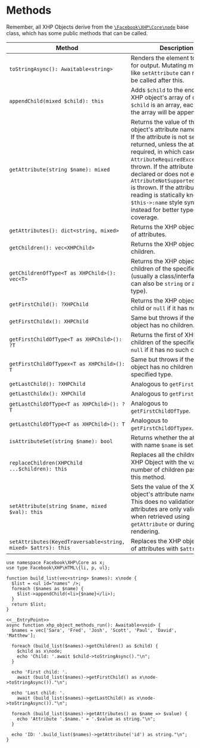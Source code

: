 # Methods

Remember, all XHP Objects derive from the [`\Facebook\XHP\Core\node`](/docs/hack/XHP/interfaces) base class, which has some public methods that can be called.

Method | Description
--------|------------
`toStringAsync(): Awaitable<string>` | Renders the element to a string for output. Mutating methods like `setAttribute` can no longer be called after this.
`appendChild(mixed $child): this` | Adds `$child` to the end of the XHP object's array of children. If `$child` is an array, each item in the array will be appended.
`getAttribute(string $name): mixed` | Returns the value of the XHP object's attribute named `$name`. If the attribute is not set, `null` is returned, unless the attribute is required, in which case `AttributeRequiredException` is thrown. If the attribute is not declared or does not exist, then `AttributeNotSupportedException` is thrown. If the attribute you are reading is statically known, use `$this->:name` style syntax instead for better typechecker coverage.
`getAttributes(): dict<string, mixed>` | Returns the XHP object's array of attributes.
`getChildren(): vec<XHPChild>` | Returns the XHP object's children.
`getChildrenOfType<T as XHPChild>(): vec<T>` | Returns the XHP object's children of the specified type (usually a class/interface, but can also be `string` or another type).
`getFirstChild(): ?XHPChild` | Returns the XHP object's first child or `null` if it has no children.
`getFirstChildx(): XHPChild` | Same but throws if the XHP object has no children.
`getFirstChildOfType<T as XHPChild>(): ?T` | Returns the first of XHP object's children of the specified type, or `null` if it has no such children.
`getFirstChildOfTypex<T as XHPChild>(): T` | Same but throws if the XHP object has no children of the specified type.
`getLastChild(): ?XHPChild` | Analogous to `getFirstChild`.
`getLastChildx(): XHPChild` | Analogous to `getFirstChildx`.
`getLastChildOfType<T as XHPChild>(): ?T` | Analogous to `getFirstChildOfType`.
`getLastChildOfType<T as XHPChild>(): T` | Analogous to `getFirstChildOfTypex`.
`isAttributeSet(string $name): bool` | Returns whether the attribute with name `$name` is set.
`replaceChildren(XHPChild ...$children): this` | Replaces all the children of this XHP Object with the variable number of children passed to this method.
`setAttribute(string $name, mixed $val): this` | Sets the value of the XHP object's attribute named `$name`. This does no validation, attributes are only validated when retrieved using `getAttribute` or during rendering.
`setAttributes(KeyedTraversable<string, mixed> $attrs): this` | Replaces the XHP object's array of attributes with `$attrs`.

```hack no-extract
use namespace Facebook\XHP\Core as x;
use type Facebook\XHP\HTML\{li, p, ul};

function build_list(vec<string> $names): x\node {
  $list = <ul id="names" />;
  foreach ($names as $name) {
    $list->appendChild(<li>{$name}</li>);
  }
  return $list;
}

<<__EntryPoint>>
async function xhp_object_methods_run(): Awaitable<void> {
  $names = vec['Sara', 'Fred', 'Josh', 'Scott', 'Paul', 'David', 'Matthew'];

  foreach (build_list($names)->getChildren() as $child) {
    $child as x\node;
    echo 'Child: '.await $child->toStringAsync()."\n";
  }

  echo 'First child: '.
    await (build_list($names)->getFirstChild() as x\node->toStringAsync())."\n";

  echo 'Last child: '.
    await (build_list($names)->getLastChild() as x\node->toStringAsync())."\n";

  foreach (build_list($names)->getAttributes() as $name => $value) {
    echo 'Attribute '.$name.' = '.$value as string."\n";
  }

  echo 'ID: '.build_list($names)->getAttribute('id') as string."\n";
}
```
